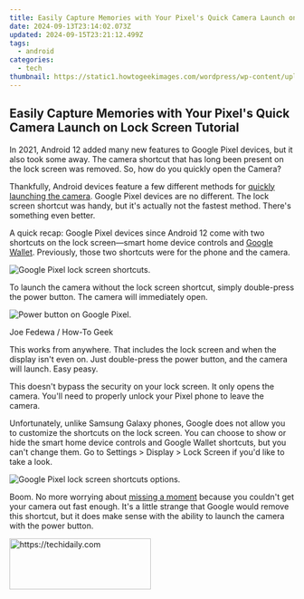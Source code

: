 ```yaml
---
title: Easily Capture Memories with Your Pixel's Quick Camera Launch on Lock Screen Tutorial
date: 2024-09-13T23:14:02.073Z
updated: 2024-09-15T23:21:12.499Z
tags:
  - android
categories:
  - tech
thumbnail: https://static1.howtogeekimages.com/wordpress/wp-content/uploads/2023/09/google-pixel-android-lock-screen.jpg
---
```


## Easily Capture Memories with Your Pixel's Quick Camera Launch on Lock Screen Tutorial

In 2021, Android 12 added many new features to Google Pixel devices, but it also took some away. The camera shortcut that has long been present on the lock screen was removed. So, how do you quickly open the Camera?

 Thankfully, Android devices feature a few different methods for [quickly launching the camera](https://sound-issues.techidaily.com/effective-techniques-to-restore-audio-functionality-in-conexant-smartaudio-hd-devices-compatible-with-windows/). Google Pixel devices are no different. The lock screen shortcut was handy, but it's actually not the fastest method. There's something even better.

 A quick recap: Google Pixel devices since Android 12 come with two shortcuts on the lock screen—smart home device controls and [Google Wallet](https://video-capture.techidaily.com/updated-2024-approved-innovative-techniques-for-secure-and-quality-vimeo-recording/). Previously, those two shortcuts were for the phone and the camera.

![Google Pixel lock screen shortcuts.](https://static1.howtogeekimages.com/wordpress/wp-content/uploads/2023/10/screenshot_20231003-163237.png) 

 To launch the camera without the lock screen shortcut, simply double-press the power button. The camera will immediately open.

![Power button on Google Pixel.](https://static1.howtogeekimages.com/wordpress/wp-content/uploads/2021/04/android-power-button.png) 

Joe Fedewa / How-To Geek

 This works from anywhere. That includes the lock screen and when the display isn't even on. Just double-press the power button, and the camera will launch. Easy peasy.

 This doesn't bypass the security on your lock screen. It only opens the camera. You'll need to properly unlock your Pixel phone to leave the camera.

 Unfortunately, unlike Samsung Galaxy phones, Google does not allow you to customize the shortcuts on the lock screen. You can choose to show or hide the smart home device controls and Google Wallet shortcuts, but you can't change them. Go to Settings > Display > Lock Screen if you'd like to take a look.

![Google Pixel lock screen shortcuts options.](https://static1.howtogeekimages.com/wordpress/wp-content/uploads/2023/10/screenshot_20231003-163612.png) 

 Boom. No more worrying about [missing a moment](https://win-dash.techidaily.com/complete-guide-free-driver-software-for-optimal-functionality-of-your-hp-designjet-500/) because you couldn't get your camera out fast enough. It's a little strange that Google would remove this shortcut, but it does make sense with the ability to launch the camera with the power button.

<ins class="adsbygoogle"
     style="display:block"
     data-ad-format="autorelaxed"
     data-ad-client="ca-pub-7571918770474297"
     data-ad-slot="1223367746"></ins>

<ins class="adsbygoogle"
     style="display:block"
     data-ad-client="ca-pub-7571918770474297"
     data-ad-slot="8358498916"
     data-ad-format="auto"
     data-full-width-responsive="true"></ins>



<!-- affiliate ads begin -->
<a href="https://aligracehair.sjv.io/c/5597632/2135368/19272" target="_top" id="2135368">
  <img src="//a.impactradius-go.com/display-ad/19272-2135368" border="0" alt="https://techidaily.com" width="250" height="90"/>
</a>
<img height="0" width="0" src="https://aligracehair.sjv.io/i/5597632/2135368/19272" style="position:absolute;visibility:hidden;" border="0" />
<!-- affiliate ads end -->

